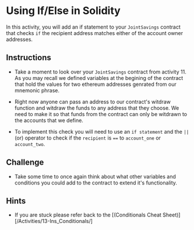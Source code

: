 # Using If/Else in Solidity

In this activity, you will add an if statement to your `JointSavings` contract that checks `if` the recipient address matches either of the account owner addresses.

## Instructions

* Take a moment to look over your `JointSavings` contract from activity 11. As you may recall we defined variables at the begining of the contract that hold the values for two ethereum addresses genrated from our mnemonic phrase.

* Right now anyone can pass an address to our contract's witdraw function and witdraw the funds to any address that they choose. We need to make it so that funds from the contract can only be witdrawn to the accounts that we define.

* To implement this check you will need to use an `if statement` and the `||` (or) operator to check if the `recipient` is `==` to `account_one` or `account_two`.

## Challenge

* Take some time to once again think about what other variables and conditions you could add to the contract to extend it's functionality.

## Hints

* If you are stuck please refer back to the [(Conditionals Cheat Sheet)][/Activities/13-Ins_Conditionals/]
